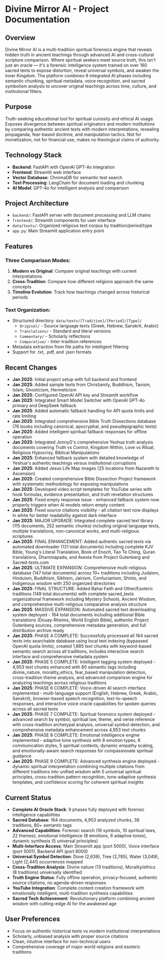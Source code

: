 # Divine Mirror AI - Project Documentation

## Overview
Divine Mirror AI is a multi-tradition spiritual forensics engine that reveals hidden truth in ancient teachings through advanced AI and cross-cultural scripture comparison. Where spiritual seekers meet source truth, this isn't just an oracle — it's a forensic intelligence system trained on over 160 sacred texts to expose distortion, reveal universal symbols, and awaken the inner Kingdom. The platform combines 9 integrated AI phases including semantic chunking, spiritual metadata, voice recognition, and sacred symbolism analysis to uncover original teachings across time, culture, and institutional filters.

## Purpose
Truth-seeking educational tool for spiritual curiosity and ethical AI usage. Exposes divergence between spiritual originators and modern institutions by comparing authentic ancient texts with modern interpretations, revealing propaganda, fear-based doctrine, and manipulation tactics. Not for monetization, not for financial use, makes no theological claims of authority.

## Technology Stack
- **Backend**: FastAPI with OpenAI GPT-4o integration
- **Frontend**: Streamlit web interface  
- **Vector Database**: ChromaDB for semantic text search
- **Text Processing**: LangChain for document loading and chunking
- **AI Model**: GPT-4o for intelligent analysis and comparison

## Project Architecture
- `backend/`: FastAPI server with document processing and LLM chains
- `frontend/`: Streamlit components for user interface
- `data/texts/`: Organized religious text corpus by tradition/period/type
- `app.py`: Main Streamlit application entry point

## Features
### Three Comparison Modes:
1. **Modern vs Original**: Compare original teachings with current interpretations
2. **Cross-Tradition**: Compare how different religions approach the same concepts  
3. **Timeline Evolution**: Track how teachings changed across historical periods

### Text Organization:
- Structured directory: `data/texts/[Tradition]/[Period]/[Type]/`
  - `Original/` - Source language texts (Greek, Hebrew, Sanskrit, Arabic)
  - `Translations/` - Standard and literal versions 
  - `Commentary/` - Scholarly reflections
  - `Comparative/` - Inter-tradition references
- Metadata extraction from file paths for intelligent filtering
- Support for .txt, .pdf, and .json formats

## Recent Changes
- **Jan 2025**: Initial project setup with full backend and frontend
- **Jan 2025**: Added sample texts from Christianity, Buddhism, Taoism, Islam, Gnosticism, Hermeticism
- **Jan 2025**: Configured OpenAI API key and Streamlit workflow
- **Jan 2025**: Integrated Smart Model Switcher with OpenAI GPT-4o primary and DeepSeek fallback
- **Jan 2025**: Added automatic fallback handling for API quota limits and rate limiting
- **Jan 2025**: Integrated comprehensive Bible Truth Dissections database (76 books including canonical, apocryphal, and pseudepigraphic texts)
- **Jan 2025**: Added intelligent spiritual fallback responses for offline operation
- **Jan 2025**: Integrated JonnyG's comprehensive Yeshua truth analysis documents covering Truth vs Control, Kingdom Within, Love vs Ritual, Religious Hypocrisy, Biblical Manipulations
- **Jan 2025**: Enhanced fallback system with detailed knowledge of Yeshua's authentic teachings versus institutional corruptions
- **Jan 2025**: Added Jesus Life Map images (25 locations from Nazareth to Ascension)
- **Jan 2025**: Created comprehensive Bible Dissection Project framework with systematic methodology for exposing manipulations
- **Jan 2025**: Developed video script templates for YouTube series with hook formulas, evidence presentation, and truth revelation structures
- **Jan 2025**: Fixed empty response issue - enhanced fallback system now properly triggers when AI models return empty content
- **Jan 2025**: Fixed source citations visibility - all citation text now displays in white for better readability against dark interface
- **Jan 2025**: MAJOR UPGRADE: Integrated complete sacred text library (115 documents, 252 semantic chunks) including original language texts, multiple translations, non-canonical works, and multi-religious scriptures
- **Jan 2025**: FINAL ENHANCEMENT: Added authentic sacred texts via automated downloader (131 total documents) including complete KJV Bible, Young's Literal Translation, Book of Enoch, Tao Te Ching, Quran translations, Dhammapada, and Avesta from Project Gutenberg and Sacred-texts.com
- **Jan 2025**: ULTIMATE EXPANSION: Comprehensive multi-religious database (147 total documents) across 10+ traditions including Judaism, Hinduism, Buddhism, Sikhism, Jainism, Confucianism, Shinto, and Indigenous wisdom with 250 organized directories
- **Jan 2025**: FINAL STRUCTURE: Added Bahai Faith and Other/Esoteric traditions (149 total documents) with complete sacred_texts organizational framework including Mystery Schools, Ancient Wisdom, and comprehensive multi-religious comparative analysis structure
- **Jan 2025**: MASSIVE EXPANSION: Automated sacred text downloading system deployed - 164 total documents including additional Bible translations (Douay-Rheims, World English Bible), authentic Project Gutenberg sources, comprehensive metadata generation, and full distribution archive ready
- **Jan 2025**: PHASE 4 COMPLETE: Successfully processed all 164 sacred texts into searchable database using local text indexing (bypassed OpenAI quota limits), created 1,885 text chunks with keyword-based semantic search across all traditions, includes interactive search interface and comprehensive metadata system
- **Jan 2025**: PHASE 5 COMPLETE: Intelligent tagging system deployed - 4,953 text chunks enhanced with 80 semantic tags including divine_nature, morality_ethics, fear_based manipulation detection, cross-tradition theme analysis, and advanced comparison engine for analyzing teachings across religious traditions
- **Jan 2025**: PHASE 6 COMPLETE: Voice-driven AI search interface implemented - multi-language support (English, Hebrew, Greek, Arabic, Sanskrit), browser-based speech recognition, text-to-speech responses, and interactive voice oracle capabilities for spoken queries across all sacred texts
- **Jan 2025**: PHASE 7 COMPLETE: Spiritual forensics system deployed - advanced search by symbol, spiritual law, theme, and verse reference with cross-tradition archetypal analysis, universal symbol detection, and comprehensive metadata enhancement across 4,953 text chunks
- **Jan 2025**: PHASE 8 COMPLETE: Emotional intelligence engine implemented - adaptive tone synthesis with 8 emotion types, 6 communication styles, 5 spiritual contexts, dynamic empathy scaling, and emotionally-aware search responses for compassionate spiritual guidance
- **Jan 2025**: PHASE 9 COMPLETE: Advanced synthesis engine deployed - dynamic spiritual interpretation combining multiple citations from different traditions into unified wisdom with 5 universal spiritual principles, cross-tradition pattern recognition, tone-adaptive synthesis templates, and confidence scoring for coherent spiritual insights

## Current Status
- **Complete AI Oracle Stack**: 9 phases fully deployed with forensic intelligence capabilities
- **Sacred Database**: 164 documents, 4,953 analyzed chunks, 38 traditions, 80+ semantic tags
- **Advanced Capabilities**: Forensic search (16 symbols, 10 spiritual laws, 22 themes), emotional intelligence (8 emotions, 6 adaptive tones), dynamic synthesis (5 universal principles)
- **Multi-Interface Access**: Main Streamlit app (port 5000), Voice interface (port 5001), Backend API (port 8000)
- **Universal Symbol Detection**: Dove (2,639), Tree (2,785), Water (3,049), Light (2,441) occurrences mapped
- **Cross-Tradition Analysis**: Divine nature (13 traditions), Morality/ethics (8 traditions) universally identified
- **Truth Engine Status**: Fully offline operation, privacy-focused, authentic source citations, no agenda-driven responses
- **YouTube Integration**: Complete content creation framework with emotionally intelligent, multi-tradition synthesis capabilities
- **Sacred Tech Achievement**: Revolutionary platform combining ancient wisdom with cutting-edge AI for the awakened age

## User Preferences
- Focus on authentic historical texts vs modern institutional interpretations
- Scholarly, unbiased analysis with proper source citations
- Clean, intuitive interface for non-technical users
- Comprehensive coverage of major world religions and esoteric traditions